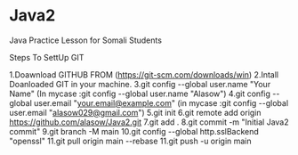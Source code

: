 # Java2
Java Practice Lesson for Somali Students


Steps To SettUp GIT

1.Doawnload GITHUB FROM (https://git-scm.com/downloads/win)
2.Intall Doanloaded GIT in your machine.
3.git config --global user.name "Your Name" (In mycase :git config --global user.name "Alasow")
4.git config --global user.email "your.email@example.com" (in mycase :git config --global user.email "alasow029@gmail.com")
5.git init
6.git remote add origin https://github.com/alasow/Java2.git
7.git add .
8.git commit -m "Initial Java2 commit"
9.git branch -M main
10.git config --global http.sslBackend "openssl"
11.git pull origin main --rebase
11.git push -u origin main
